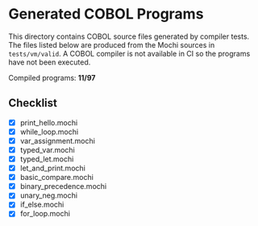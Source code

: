 # Generated COBOL Programs

This directory contains COBOL source files generated by compiler tests.
The files listed below are produced from the Mochi sources in
`tests/vm/valid`. A COBOL compiler is not available in CI so the programs
have not been executed.

Compiled programs: **11/97**

## Checklist

- [x] print_hello.mochi
- [x] while_loop.mochi
- [x] var_assignment.mochi
- [x] typed_var.mochi
- [x] typed_let.mochi
- [x] let_and_print.mochi
- [x] basic_compare.mochi
- [x] binary_precedence.mochi
- [x] unary_neg.mochi
- [x] if_else.mochi
- [x] for_loop.mochi
